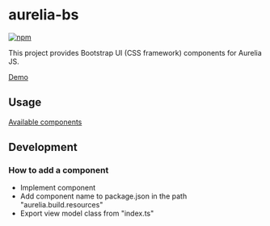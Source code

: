 # aurelia-bs

[![npm](https://img.shields.io/npm/v/nswag.svg)](https://www.npmjs.com/package/nswag)

This project provides Bootstrap UI (CSS framework) components for Aurelia JS. 

[Demo](https://rawgit.com/RSuter/aurelia-bs/master/demo/index.html)

## Usage

[Available components](docs/components/index.md)

## Development

### How to add a component

- Implement component
- Add component name to package.json in the path "aurelia.build.resources"
- Export view model class from "index.ts"
